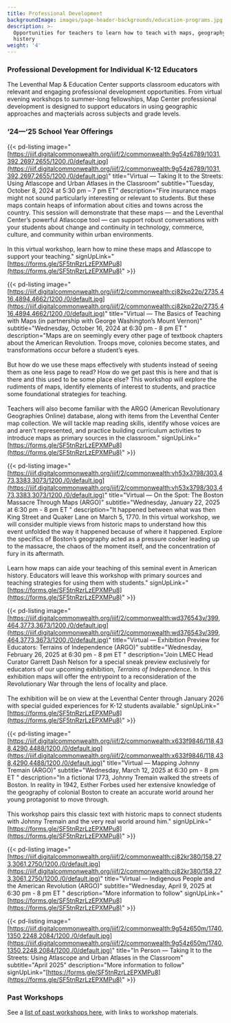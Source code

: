 ```yaml
---
title: Professional Development
backgroundImage: images/page-header-backgrounds/education-programs.jpg
description: >-
  Opportunities for teachers to learn how to teach with maps, geography, and
  history
weight: '4'
---
```


### Professional Development for Individual K-12 Educators

The Leventhal Map & Education Center supports classroom educators with relevant and engaging professional development opportunities. From virtual evening workshops to summer-long fellowships, Map Center professional development is designed to support educators in using geographic approaches and maçterials across subjects and grade levels.

### ‘24—‘25 School Year Offerings

{{\< pd-listing image="[https://iiif.digitalcommonwealth.org/iiif/2/commonwealth:9g54z6789/1031,392,2697,2655/1200,/0/default.jpg](https://iiif.digitalcommonwealth.org/iiif/2/commonwealth:9g54z6789/1031,392,2697,2655/1200,/0/default.jpg)" title="Virtual — Taking It to the Streets: Using Atlascope and Urban Atlases in the Classroom" subtitle="Tuesday, October 8, 2024 at 5:30 pm – 7 pm ET" description="Fire insurance maps might not sound particularly interesting or relevant to students. But these maps contain heaps of information about cities and towns across the country. This session will demonstrate that these maps — and the Leventhal Center’s powerful Atlascope tool — can support robust conversations with your students about change and continuity in technology, commerce, culture, and community within urban environments. </br></br> In this virtual workshop, learn how to mine these maps and Atlascope to support your teaching." signUpLink="[https://forms.gle/SF5tnRzrLzEPXMPu8](https://forms.gle/SF5tnRzrLzEPXMPu8)" >}}

{{\< pd-listing image="[https://iiif.digitalcommonwealth.org/iiif/2/commonwealth:cj82kp22p/2735,416,4894,4662/1200,/0/default.jpg](https://iiif.digitalcommonwealth.org/iiif/2/commonwealth:cj82kp22p/2735,416,4894,4662/1200,/0/default.jpg)" title="Virtual — The Basics of Teaching with Maps (in partnership with George Washington’s Mount Vernon)" subtitle="Wednesday, October 16, 2024 at 6:30 pm - 8 pm ET " description="Maps are on seemingly every other page of textbook chapters about the American Revolution. Troops move, colonies become states, and transformations occur before a student’s eyes. </br></br> But how do we use these maps effectively with students instead of seeing them as one less page to read? How do we get past this is here and that is there and this used to be some place else? This workshop will explore the rudiments of maps, identify elements of interest to students, and practice some foundational strategies for teaching. </br></br> Teachers will also become familiar with the ARGO (American Revolutionary Geographies Online) database, along with items from the Leventhal Center map collection. We will tackle map reading skills, identify whose voices are and aren't represented, and practice building curriculum activities to introduce maps as primary sources in the classroom." signUpLink="[https://forms.gle/SF5tnRzrLzEPXMPu8](https://forms.gle/SF5tnRzrLzEPXMPu8)" >}}

{{\< pd-listing image="[https://iiif.digitalcommonwealth.org/iiif/2/commonwealth:vh53x3798/303,473,3383,3073/1200,/0/default.jpg](https://iiif.digitalcommonwealth.org/iiif/2/commonwealth:vh53x3798/303,473,3383,3073/1200,/0/default.jpg)" title="Virtual — On the Spot: The Boston Massacre Through Maps (ARGO)" subtitle="Wednesday, January 22, 2025 at 6:30 pm - 8 pm ET " description="It happened between what was then King Street and Quaker Lane on March 5, 1770. In this virtual workshop, we will consider multiple views from historic maps to understand how this event unfolded the way it happened because of where it happened. Explore the specifics of Boston’s geography acted as a pressure cooker leading up to the massacre, the chaos of the moment itself, and the concentration of fury in its aftermath. </br></br> Learn how maps can aide your teaching of this seminal event in American history. Educators will leave this workshop with primary sources and teaching strategies for using them with students." signUpLink="[https://forms.gle/SF5tnRzrLzEPXMPu8](https://forms.gle/SF5tnRzrLzEPXMPu8)" >}}

{{\< pd-listing image="[https://iiif.digitalcommonwealth.org/iiif/2/commonwealth:wd376543v/399,464,3773,3673/1200,/0/default.jpg](https://iiif.digitalcommonwealth.org/iiif/2/commonwealth:wd376543v/399,464,3773,3673/1200,/0/default.jpg)" title="Virtual — Exhibition Preview for Educators: Terrains of Independence (ARGO)" subtitle="Wednesday, February 26, 2025 at 6:30 pm - 8 pm ET " description="Join LMEC Head Curator Garrett Dash Nelson for a special sneak preview exclusively for educators of our upcoming exhibition, *Terrains of Independence*. In this exhibition maps will offer the entrypoint to a reconsideration of the Revolutionary War through the lens of locality and place. </br></br> The exhibition will be on view at the Leventhal Center through January 2026 with special guided experiences for K-12 students available." signUpLink="[https://forms.gle/SF5tnRzrLzEPXMPu8](https://forms.gle/SF5tnRzrLzEPXMPu8)" >}}

{{\< pd-listing image="[https://iiif.digitalcommonwealth.org/iiif/2/commonwealth:x633f9846/118,438,4290,4488/1200,/0/default.jpg](https://iiif.digitalcommonwealth.org/iiif/2/commonwealth:x633f9846/118,438,4290,4488/1200,/0/default.jpg)" title="Virtual — Mapping Johnny Tremain (ARGO)" subtitle="Wednesday, March 12, 2025 at 6:30 pm - 8 pm ET " description="In a fictional 1773, Johnny Tremain walked the streets of Boston. In reality in 1942, Esther Forbes used her extensive knowledge of the geography of colonial Boston to create an accurate world around her young protagonist to move through. </br></br> This workshop pairs this classic text with historic maps to connect students with Johnny Tremain and the very real world around him." signUpLink="[https://forms.gle/SF5tnRzrLzEPXMPu8](https://forms.gle/SF5tnRzrLzEPXMPu8)" >}}

{{\< pd-listing image="[https://iiif.digitalcommonwealth.org/iiif/2/commonwealth:cj82kr380/158,273,3061,2750/1200,/0/default.jpg](https://iiif.digitalcommonwealth.org/iiif/2/commonwealth:cj82kr380/158,273,3061,2750/1200,/0/default.jpg)" title="Virtual — Indigenous People and the American Revolution (ARGO)" subtitle="Wednesday, April 9, 2025 at 6:30 pm - 8 pm ET " description="More information to follow" signUpLink="[https://forms.gle/SF5tnRzrLzEPXMPu8](https://forms.gle/SF5tnRzrLzEPXMPu8)" >}}

{{\< pd-listing image="[https://iiif.digitalcommonwealth.org/iiif/2/commonwealth:9g54z650m/1740,1350,2248,2084/1200,/0/default.jpg](https://iiif.digitalcommonwealth.org/iiif/2/commonwealth:9g54z650m/1740,1350,2248,2084/1200,/0/default.jpg)" title="In Person — Taking It to the Streets: Using Atlascope and Urban Atlases in the Classroom" subtitle="April 2025" description="More information to follow" signUpLink="[https://forms.gle/SF5tnRzrLzEPXMPu8](https://forms.gle/SF5tnRzrLzEPXMPu8)" >}}

### Past Workshops

See a [list of past workshops here](/education/k12/past-workshops), with links to workshop materials.
